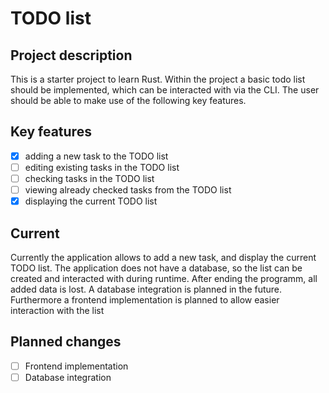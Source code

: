 # TODO list

## Project description
This is a starter project to learn Rust. Within the project a basic todo list should be implemented, which can be interacted with via the CLI. The user should be able to make use of the following key features.

## Key features
- [x] adding a new task to the TODO list
- [ ] editing existing tasks in the TODO list
- [ ] checking tasks in the TODO list
- [ ] viewing already checked tasks from the TODO list
- [x] displaying the current TODO list

## Current 
Currently the application allows to add a new task, and display the current TODO list. The application does not have a database, so the list can be created and interacted with during runtime. After ending the programm, all added data is lost. A database integration is planned in the future. Furthermore a frontend implementation is planned to allow easier interaction with the list

## Planned changes
- [ ] Frontend implementation
- [ ] Database integration